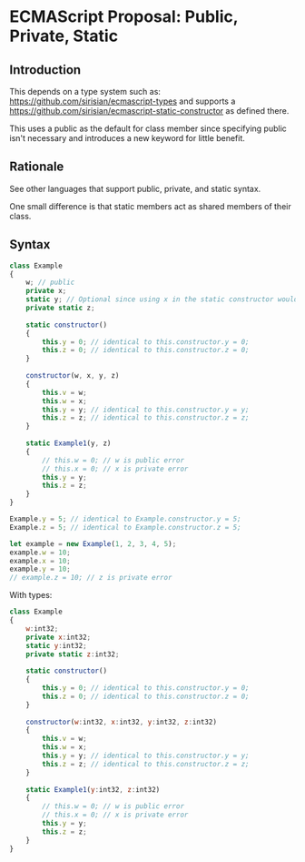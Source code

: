 # ECMAScript Proposal: Public, Private, Static

## Introduction

This depends on a type system such as: https://github.com/sirisian/ecmascript-types and supports a https://github.com/sirisian/ecmascript-static-constructor as defined there.

This uses a public as the default for class member since specifying public isn't necessary and introduces a new keyword for little benefit.

## Rationale

See other languages that support public, private, and static syntax.

One small difference is that static members act as shared members of their class.

## Syntax

```js
class Example
{
	w; // public
	private x;
	static y; // Optional since using x in the static constructor would define this also in this example. One would normally define the type here though.
	private static z;
  
	static constructor()
	{
		this.y = 0; // identical to this.constructor.y = 0;
		this.z = 0; // identical to this.constructor.z = 0;
	}
  
	constructor(w, x, y, z)
	{
		this.v = w;
		this.w = x;
		this.y = y; // identical to this.constructor.y = y;
		this.z = z; // identical to this.constructor.z = z;
	}
	
	static Example1(y, z)
	{
		// this.w = 0; // w is public error
		// this.x = 0; // x is private error
		this.y = y;
		this.z = z;
	}
}

Example.y = 5; // identical to Example.constructor.y = 5;
Example.z = 5; // identical to Example.constructor.z = 5;

let example = new Example(1, 2, 3, 4, 5);
example.w = 10;
example.x = 10;
example.y = 10;
// example.z = 10; // z is private error
```

With types:

```js
class Example
{
	w:int32;
	private x:int32;
	static y:int32;
	private static z:int32;
  
	static constructor()
	{
		this.y = 0; // identical to this.constructor.y = 0;
		this.z = 0; // identical to this.constructor.z = 0;
	}
  
	constructor(w:int32, x:int32, y:int32, z:int32)
	{
		this.v = w;
		this.w = x;
		this.y = y; // identical to this.constructor.y = y;
		this.z = z; // identical to this.constructor.z = z;
	}
	
	static Example1(y:int32, z:int32)
	{
		// this.w = 0; // w is public error
		// this.x = 0; // x is private error
		this.y = y;
		this.z = z;
	}
}
```
